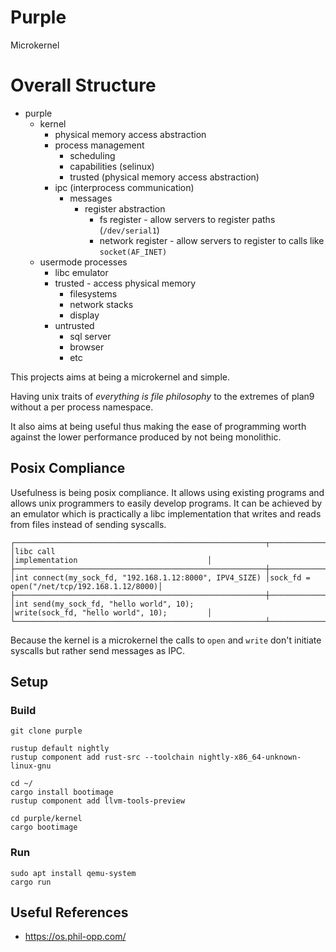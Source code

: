 # Purple

Microkernel

# Overall Structure

* purple
    * kernel
        * physical memory access abstraction
        * process management
            * scheduling
            * capabilities (selinux)
            * trusted (physical memory access abstraction)
        * ipc (interprocess communication)
            * messages
                * register abstraction
                    * fs register - allow servers to register paths (`/dev/serial1`)
                    * network register - allow servers to register to calls like `socket(AF_INET)`
    * usermode processes
        * libc emulator
        * trusted - access physical memory
            * filesystems
            * network stacks
            * display
        * untrusted
            * sql server
            * browser
            * etc

This projects aims at being a microkernel and simple.

Having unix traits of _everything is file philosophy_ to the extremes of plan9
without a per process namespace.

It also aims at being useful thus making the ease of programming worth
against the lower performance produced by not being monolithic.

## Posix Compliance

Usefulness is being posix compliance. It allows using existing programs and allows
unix programmers to easily develop programs.
It can be achieved by an emulator which is practically a libc implementation that writes and reads from files
instead of sending syscalls.


```
┌────────────────────────────────────────────────────────┬───────────────────────────────────────────┐
│libc call                                               │implementation                             │
├────────────────────────────────────────────────────────┼───────────────────────────────────────────┤
│int connect(my_sock_fd, "192.168.1.12:8000", IPV4_SIZE) │sock_fd = open("/net/tcp/192.168.1.12/8000)│
├────────────────────────────────────────────────────────┼───────────────────────────────────────────┤
│int send(my_sock_fd, "hello world", 10);                │write(sock_fd, "hello world", 10);         │
└────────────────────────────────────────────────────────┴───────────────────────────────────────────┘
```

Because the kernel is a microkernel the calls to `open` and `write` don't initiate syscalls but rather
send messages as IPC.

## Setup

### Build

```shell
git clone purple

rustup default nightly
rustup component add rust-src --toolchain nightly-x86_64-unknown-linux-gnu

cd ~/
cargo install bootimage 
rustup component add llvm-tools-preview
```

```shell
cd purple/kernel
cargo bootimage
```

### Run


```shell
sudo apt install qemu-system
cargo run
```

## Useful References
* https://os.phil-opp.com/
